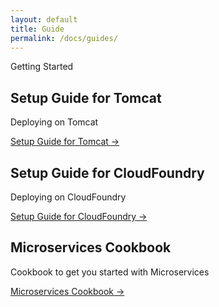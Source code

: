 ```yaml
---
layout: default
title: Guide
permalink: /docs/guides/
---
```


<section class="intro">
  <div class="grid">
    <div class="unit whole center-on-mobiles">
      <p class="first">Getting Started</p>
    </div>
  </div>
</section>
<section class="features">
  <div class="grid">
    <div class="unit one-third">
      <h2>Setup Guide for Tomcat</h2>
      <p>
        Deploying on Tomcat
       </p>
      <a href="SetupGuideForTomcat">Setup Guide for Tomcat &rarr;</a>
    </div>
    <div class="unit one-third">
      <h2>Setup Guide for CloudFoundry</h2>
      <p>Deploying on CloudFoundry</p>
      <a href="SetupGuideForCloudFoundry">Setup Guide for CloudFoundry &rarr;</a>
    </div>
    <div class="unit one-third">
      <h2>Microservices Cookbook</h2>
      <p>
        Cookbook to get you started with Microservices
      </p>
      <a href="MicroservicesCookbook">Microservices Cookbook &rarr;</a>
    </div>
    <div class="clear"></div>
  </div>
</section>


